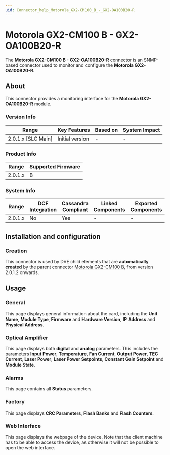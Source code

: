 ```yaml
---
uid: Connector_help_Motorola_GX2-CM100_B_-_GX2-OA100B20-R
---
```


# Motorola GX2-CM100 B - GX2-OA100B20-R

The **Motorola GX2-CM100 B - GX2-OA100B20-R** connector is an SNMP-based connector used to monitor and configure the **Motorola GX2-OA100B20-R.**

## About

This connector provides a monitoring interface for the **Motorola GX2-OA100B20-R** module.

### Version Info

| Range                | Key Features     | Based on     | System Impact     |
|----------------------|------------------|--------------|-------------------|
| 2.0.1.x [SLC Main]   | Initial version  | -            | -                 |

### Product Info

| Range     | Supported Firmware     |
|-----------|------------------------|
| 2.0.1.x   | B                      |

### System Info

| Range     | DCF Integration     | Cassandra Compliant     | Linked Components     | Exported Components     |
|-----------|---------------------|-------------------------|-----------------------|-------------------------|
| 2.0.1.x   | No                  | Yes                     | -                     | -                       |

## Installation and configuration

### Creation

This connector is used by DVE child elements that are **automatically created** by the parent connector [Motorola GX2-CM100 B](xref:Connector_help_Motorola_GX2-CM100_B), from version 2.0.1.2 onwards.

## Usage

### General

This page displays general information about the card, including the **Unit Name**, **Module Type**, **Firmware** and **Hardware Version**, **IP Address** and **Physical Address**.

### Optical Amplifier

This page displays both **digital** and **analog** parameters. This includes the parameters **Input Power**, **Temperature**, **Fan Current**, **Output Power**, **TEC Current**, **Laser Power**, **Laser Power Setpoints**, **Constant Gain Setpoint** and **Module State**.

### Alarms

This page contains all **Status** parameters.

### Factory

This page displays **CRC Parameters**, **Flash Banks** and **Flash Counters**.

### Web Interface

This page displays the webpage of the device. Note that the client machine has to be able to access the device, as otherwise it will not be possible to open the web interface.
